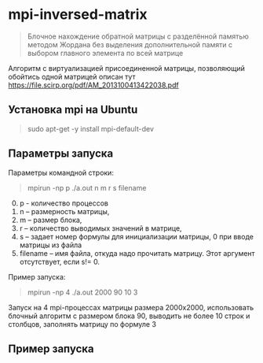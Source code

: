# mpi-inversed-matrix
>Блочное нахождение обратной матрицы с разделённой памятью методом Жордана без выделения дополнительной памяти с выбором главного элемента по всей матрице

Алгоритм с виртуализацией присоединенной матрицы, позволяющий обойтись одной матрицей описан тут https://file.scirp.org/pdf/AM_2013100413422038.pdf

## Установка mpi на Ubuntu
>sudo apt-get -y install mpi-default-dev
## Параметры запуска
Параметры командной строки:
>mpirun -np p ./a.out n m r s filename
0) p - количество процессов
1) n – размерность матрицы,
2) m – размер блока,
3) r – количество выводимых значений в матрице,
4) s – задает номер формулы для инициализации матрицы, 0 при вводе
матрицы из файла
5) filename – имя файла, откуда надо прочитать матрицу. Этот аргумент отсутствует,
если s!= 0.

Пример запуска:
>mpirun -np 4 ./a.out 2000 90 10 3

Запуск на 4 mpi-процессах матрицы размера 2000x2000, использовать блочный алгоритм с размером блока 90, выводить не более 10 строк и столбцов, заполнять матрицу по формуле 3
## Пример запуска
